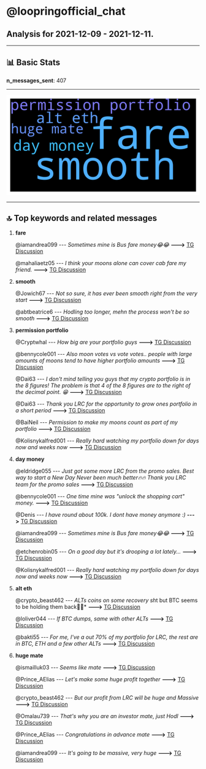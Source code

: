 # **@loopringofficial_chat**
 ## Analysis for **2021-12-09** - **2021-12-11**.

---

## 📊 **Basic Stats**

**n_messages_sent**: 407

---
![wordcloud](loopringofficial_chat_2Days_wordcloud.png)

---


## 🔝 **Top keywords and related messages**

1. **fare**

    @iamandrea099 --- *Sometimes mine is Bus fare money😂😂* **--->** [TG Discussion](https://t.me/loopringofficial_chat/16708)

    @mahaliaetz05 --- *I think your moons alone can cover cab fare my friend.* **--->** [TG Discussion](https://t.me/loopringofficial_chat/16710)

2. **smooth**

    @Jowich67 --- *Not so sure, it has ever been smooth right from the very start* **--->** [TG Discussion](https://t.me/loopringofficial_chat/16736)

    @abtbeatrice6 --- *Hodling too longer, mehn the process won't be so smooth* **--->** [TG Discussion](https://t.me/loopringofficial_chat/16734)

3. **permission portfolio**

    @Cryptwhal --- *How big are your portfolio guys* **--->** [TG Discussion](https://t.me/loopringofficial_chat/16699)

    @bennycole001 --- *Also moon votes vs vote votes..  people with large amounts of moons tend to have higher portfolio amounts* **--->** [TG Discussion](https://t.me/loopringofficial_chat/16713)

    @Dai63 --- *I don't mind telling you guys that my crypto portfolio is in the 8 figures! The problem is that 4 of the 8 figures are to the right of the decimal point.  😁* **--->** [TG Discussion](https://t.me/loopringofficial_chat/16719)

    @Dai63 --- *Thank you LRC for the opportunity to grow ones portfolio in a short period* **--->** [TG Discussion](https://t.me/loopringofficial_chat/16585)

    @BaiNeil --- *Permission to make my moons count as part of my portfolio* **--->** [TG Discussion](https://t.me/loopringofficial_chat/16724)

    @Kolisnykalfred001 --- *Really hard watching my portfolio down for days now and weeks now* **--->** [TG Discussion](https://t.me/loopringofficial_chat/16683)

4. **day money**

    @eldridge055 --- *Just got some more LRC from the promo sales. Best way to start a New Day Never been much better🔥🔥 Thank you LRC team for the promo sales* **--->** [TG Discussion](https://t.me/loopringofficial_chat/16436)

    @bennycole001 --- *One time mine was "unlock the shopping cart" money.* **--->** [TG Discussion](https://t.me/loopringofficial_chat/16709)

    @Denis --- *I have round about 100k. I dont have money anymore :)* **--->** [TG Discussion](https://t.me/loopringofficial_chat/16461)

    @iamandrea099 --- *Sometimes mine is Bus fare money😂😂* **--->** [TG Discussion](https://t.me/loopringofficial_chat/16708)

    @etchenrobin05 --- *On a good day but it's drooping a lot lately...* **--->** [TG Discussion](https://t.me/loopringofficial_chat/16717)

    @Kolisnykalfred001 --- *Really hard watching my portfolio down for days now and weeks now* **--->** [TG Discussion](https://t.me/loopringofficial_chat/16683)

5. **alt eth**

    @crypto_beast462 --- *ALTs coins on some recovery sh*t but BTC seems to be holding them back🧐🧐* **--->** [TG Discussion](https://t.me/loopringofficial_chat/16506)

    @loliver044 --- *If BTC dumps, same with other ALTs* **--->** [TG Discussion](https://t.me/loopringofficial_chat/16636)

    @bakti55 --- *For me, I've a out 70% of my portfolio for LRC, the rest are in BTC, ETH and a few other ALTs* **--->** [TG Discussion](https://t.me/loopringofficial_chat/16702)

6. **huge mate**

    @ismailluk03 --- *Seems like mate* **--->** [TG Discussion](https://t.me/loopringofficial_chat/16457)

    @Prince_AElias --- *Let's make some huge profit together* **--->** [TG Discussion](https://t.me/loopringofficial_chat/16664)

    @crypto_beast462 --- *But our profit from LRC will be huge and Massive* **--->** [TG Discussion](https://t.me/loopringofficial_chat/16200)

    @Omalau739 --- *That's why you are an investor mate, just Hodl* **--->** [TG Discussion](https://t.me/loopringofficial_chat/16684)

    @Prince_AElias --- *Congratulations in advance mate* **--->** [TG Discussion](https://t.me/loopringofficial_chat/16663)

    @iamandrea099 --- *It's going to be massive, very huge* **--->** [TG Discussion](https://t.me/loopringofficial_chat/16557)

